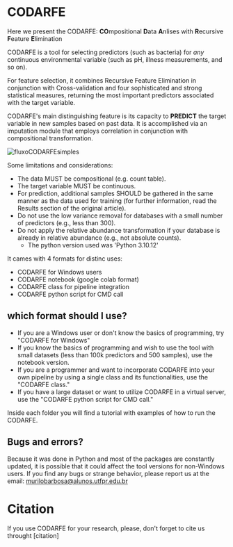 # CODARFE
Here we present the CODARFE: **CO**mpositional **D**ata **A**nlises with **R**ecursive **F**eature **E**limination  

CODARFE is a tool for selecting predictors (such as bacteria) for *any* continuous environmental variable (such as pH, illness measurements, and so on).  

For feature selection, it combines Recursive Feature Elimination in conjunction with Cross-validation and four sophisticated and strong statistical measures, returning the most important predictors associated with the target variable.  

CODARFE's main distinguishing feature is its capacity to **PREDICT** the target variable in new samples based on past data. It is accomplished via an imputation module that employs correlation in conjunction with compositional transformation.  


![fluxoCODARFEsimples](https://github.com/MuriloCaminotto/CODARFE/assets/92797211/e3370d81-fa63-42b0-b168-9e0b3e7bdb0e)




Some limitations and considerations:
  * The data MUST be compositional (e.g. count table).
  * The target variable MUST be continuous.
  * For prediction, additional samples SHOULD be gathered in the same manner as the data used for training (for further information, read the Results section of the original article).
  * Do not use the low variance removal for databases with a small number of predictors (e.g., less than 300).
  * Do not apply the relative abundance transformation if your database is already in relative abundance (e.g., not absolute counts).
      - The python version used was 'Python 3.10.12' 

It cames with 4 formats  for distinc uses:
  * CODARFE for Windows users
  * CODARFE notebook (google colab format)
  * CODARFE class for pipeline integration
  * CODARFE python script for CMD call

## which format should I use?

* If you are a Windows user or don't know the basics of programming, try "CODARFE for Windows"
* If you know the basics of programming and wish to use the tool with small datasets (less than 100k predictors and 500 samples), use the notebook version.
* If you are a programmer and want to incorporate CODARFE into your own pipeline by using a single class and its functionalities, use the "CODARFE class."
* If you have a large dataset or want to utilize CODARFE in a virtual server, use the "CODARFE python script for CMD call."


Inside each folder you will find a tutorial with examples of how to run the CODARFE.

## Bugs and errors?
Because it was done in Python and most of the packages are constantly updated, it is possible that it could affect the tool versions for non-Windows users.
If you find any bugs or strange behavior, please report us at the email: murilobarbosa@alunos.utfpr.edu.br  

# Citation
If you use CODARFE for your research, please, don't forget to cite us throught [citation]
